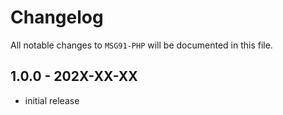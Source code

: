 # Changelog

All notable changes to `MSG91-PHP` will be documented in this file.

## 1.0.0 - 202X-XX-XX

- initial release
